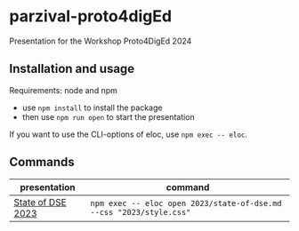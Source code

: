 # parzival-proto4digEd

Presentation for the Workshop Proto4DigEd 2024

## Installation and usage

Requirements: node and npm

- use `npm install` to install the package
- then use `npm run open` to start the presentation

If you want to use the CLI-options of eloc, use `npm exec -- eloc`.

## Commands

| presentation                              | command                                                             |
| ----------------------------------------- | ------------------------------------------------------------------- |
| [State of DSE 2023](2023/state-of-dse.md) | `npm exec -- eloc open 2023/state-of-dse.md --css "2023/style.css"` |
